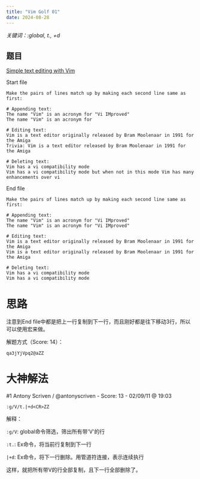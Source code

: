 ```yaml
---
title: "Vim Golf 01"
date: 2024-08-28
---
```


*关键词：:global, t., +d*

## 题目

[Simple text editing with Vim](https://www.vimgolf.com/challenges/4d1a34ccfa85f32065000004)

Start file

```
Make the pairs of lines match up by making each second line same as first:

# Appending text:
The name "Vim" is an acronym for "Vi IMproved"
The name "Vim" is an acronym for

# Editing text:
Vim is a text editor originally released by Bram Moolenaar in 1991 for the Amiga
Trivia: Vim is a text editor released by Bram Moolenaar in 1991 for the Amiga

# Deleting text:
Vim has a vi compatibility mode
Vim has a vi compatibility mode but when not in this mode Vim has many enhancements over vi
```

End file

```
Make the pairs of lines match up by making each second line same as first:

# Appending text:
The name "Vim" is an acronym for "Vi IMproved"
The name "Vim" is an acronym for "Vi IMproved"

# Editing text:
Vim is a text editor originally released by Bram Moolenaar in 1991 for the Amiga
Vim is a text editor originally released by Bram Moolenaar in 1991 for the Amiga

# Deleting text:
Vim has a vi compatibility mode
Vim has a vi compatibility mode
```

# 思路

注意到End file中都是把上一行复制到下一行，而且刚好都是往下移动3行，所以可以使用宏来做。

解题方式（Score: 14）：

```vim
qa3jYjVpq2@aZZ
```

# 大神解法

#1 Antony Scriven / @antonyscriven - Score: 13 - 02/09/11 @ 19:03

```vim
:g/V/t.|+d<CR>ZZ
```

解释：

`:g/V`: global命令筛选，筛出所有带'V'的行

`:t.`: Ex命令，将当前行复制到下一行

`|+d`: Ex命令，将下一行删除。用管道符连接，表示连续执行

这样，就把所有带V的行全部复制，且下一行全部删除了。
